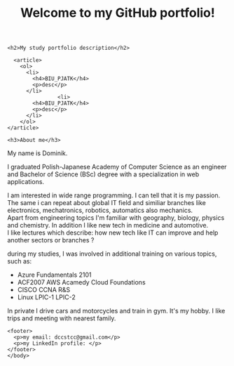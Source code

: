 
<html>
  <body>
<header>
<h1>Welcome to my GitHub portfolio!</h1>
</header>
  
  <section>
    
    <h2>My study portfolio description</h2>
      
      <article>
        <ol>
          <li>
            <h4>BIU_PJATK</h4>
            <p>desc</p>
          </li>
                    <li>
            <h4>BIU_PJATK</h4>
            <p>desc</p>
          </li>
        </ol>
    </article>
    
  </section>

  <aside>
    
    <h3>About me</h3>
  
  <p>My name is Dominik.</p>
  
  <p>I graduated Polish-Japanese Academy of Computer Science as an engineer and Bachelor of Science (BSc) degree with a specialization in web applications. </p>
  
  <p>I am interested in wide range programming. I can tell that it is my passion. <br /> The same i can repeat about global IT field and similiar branches like electronics, mechatronics, robotics, automatics also mechanics. <br /> Apart from engineering topics I'm familiar with geography, biology, physics and chemistry. In addition I like new tech in medicine and automotive. <br /> I like lectures which describe: how new tech like IT can improve and help another sectors or branches ?</p>
  
  <p>during my studies, I was involved in additional training on various topics, such as:
  <ul>
    <li>Azure Fundamentals 2101</li>
    <li>ACF2007 AWS Acamedy Cloud Foundations</li>
    <li>CISCO CCNA R&S</li>
    <li>Linux LPIC-1 LPIC-2</li>
  </ul>
  </p>
  
 
  <p>In private I drive cars and motorcycles and train in gym. It's my hobby. I like trips and meeting with nearest family.</p>
  
</aside>
      
    <footer>
      <p>my email: dccstcc@gmail.com</p>
      <p>my LinkedIn profile: </p>
    </footer>
    </body>
</html>


